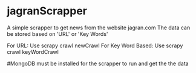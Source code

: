 # jagranScrapper
A simple scrapper to get news from the website jagran.com
The data can be stored based on 'URL' or 'Key Words'

For URL: Use scrapy crawl newCrawl
For Key Word Based: Use scrapy crawl keyWordCrawl

#MongoDB must be installed for the scrapper to run and get the the data
